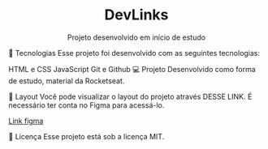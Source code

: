 <h1 align="center"> DevLinks </h1>

<p align="center"> Projeto desenvolvido em início de estudo</p>

<p>
🚀 Tecnologias
Esse projeto foi desenvolvido com as seguintes tecnologias:

HTML e CSS
JavaScript
Git e Github
💻 Projeto
Desenvolvido como forma de estudo, material da Rocketseat.

🔖 Layout
Você pode visualizar o layout do projeto através DESSE LINK. É necessário ter conta no Figma para acessá-lo.

<a href="https://www.figma.com/file/vOLWVvkxtLq5SKt2VEY4RT/DevLinks-%E2%80%A2-Projeto-Discover-(Community)?type=design&node-id=10-620&mode=design&t=b5qnbNJPPONIYAA7-0">Link figma</a>

📝 Licença
Esse projeto está sob a licença MIT.

</p>
